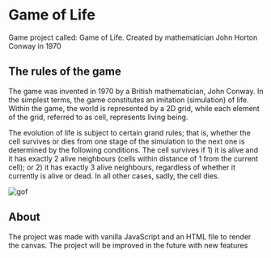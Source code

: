 # Game of Life
Game project called: Game of Life. Created by mathematician John Horton Conway in 1970


## The rules of the game
The game was invented in 1970 by a British mathematician, John Conway. In the simplest terms, the game constitutes an imitation (simulation) of life. Within the game, the world is represented by a 2D grid, while each element of the grid, referred to as cell, represents living being. 

The evolution of life is subject to certain grand rules; that is, whether the cell survives or dies from one stage of the simulation to the next one is determined by the following conditions. The cell survives if 1) it is alive and it has exactly 2 alive neighbours (cells within distance of 1 from the current cell); or 2) it has exactly 3 alive neighbours, regardless of whether it currently is alive or dead. In all other cases, sadly, the cell dies.

![gof](https://user-images.githubusercontent.com/70418111/156484280-debbaa79-fee2-4099-8cbb-18fe68db7502.gif)
  
## About
The project was made with vanilla JavaScript and an HTML file to render the canvas.
The project will be improved in the future with new features




